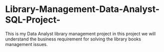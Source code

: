 # Library-Management-Data-Analyst-SQL-Project-
This is my Data Analyst library management project in this project we will understand the business requirement for solving the library books management issues.

